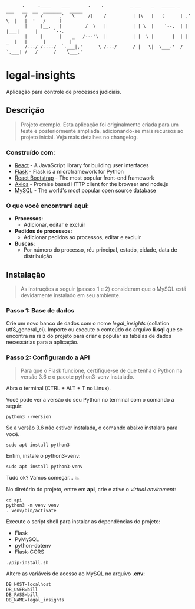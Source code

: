 ```
      .     .____    ___       .    .          _ __    _   _____ _   ___   __  __  _______   _____
       /     /      .'   \     /|    /          | |\   |   (      | .'   \  |   |  '   /     (     
       |     |__.   |         /  \   |          | | \  |    `--.  | |       |___|      |      `--. 
       |     |      |    _   /---'\  |          | |  \ |       |  | |    _  |   |      |         | 
       /---/ /----/  `.___|,'      \ /---/      / |   \|  \___.'  /  `.___| /   /      /    \___.' 
```                                                                                             
# legal-insights
Aplicação para controle de processos judiciais.

## Descrição
> Projeto exemplo. Esta aplicação foi originalmente criada para um teste e posteriormente ampliada, adicionando-se mais recursos ao projeto inicial. Veja mais detalhes no changelog.

### Construído com:

* [React](https://reactjs.org/) - A JavaScript library for building user interfaces
* [Flask](http://flask.pocoo.org/) - Flask is a microframework for Python
* [React Bootstrap](https://react-bootstrap.github.io/) - The most popular front-end framework
* [Axios](https://github.com/axios/axios) - Promise based HTTP client for the browser and node.js
* [MySQL](https://www.mysql.com/) -  The world's most popular open source database

### O que você encontrará aqui:
* **Processos:**
  * Adicionar, editar e excluir
* **Pedidos de processos:**
  * Adicionar pedidos ao processos, editar e excluir
* **Buscas**:
  * Por número do processo, réu principal, estado, cidade, data de distribuição

## Instalação
> As instruções a seguir (passos 1 e 2) consideram que o MySQL está devidamente instalado em seu ambiente.
### Passo 1: Base de dados
Crie um novo banco de dados com o nome *legal_insights* (collation utf8_general_ci).
Importe ou execute o conteúdo do arquivo **li.sql** que se encontra na raiz do projeto para criar e popular as tabelas de dados necessárias para a aplicação.
### Passo 2: Configurando a API
> Para que o Flask funcione, certifique-se de que tenha o Python na versão 3.6 e o pacote python3-venv instalado.

Abra o terminal (CTRL + ALT + T no Linux).

Você pode ver a versão do seu Python no terminal com o comando a seguir:
```console
python3 --version
```
Se a versão 3.6 não estiver instalada, o comando abaixo instalará para você.
```console
sudo apt install python3
```

Enfim, instale o python3-venv:
```console
sudo apt install python3-venv
```

Tudo ok? Vamos começar... :collision:

No diretório do projeto, entre em **api**, crie e ative o _virtual enviroment_:
```console
cd api
python3 -m venv venv
. venv/bin/activate
```
Execute o script shell para instalar as dependências do projeto:
* Flask
* PyMySQL
* python-dotenv
* Flask-CORS
```console
./pip-install.sh
```
Altere as variáveis de acesso ao MySQL no arquivo **.env**:
```console
DB_HOST=localhost
DB_USER=bill
DB_PASS=bill
DB_NAME=legal_insights
```

